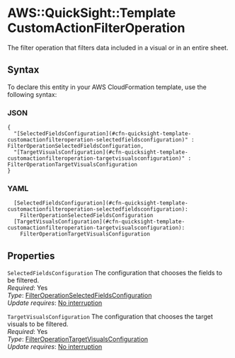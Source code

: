 # AWS::QuickSight::Template CustomActionFilterOperation<a name="aws-properties-quicksight-template-customactionfilteroperation"></a>

The filter operation that filters data included in a visual or in an entire sheet\.

## Syntax<a name="aws-properties-quicksight-template-customactionfilteroperation-syntax"></a>

To declare this entity in your AWS CloudFormation template, use the following syntax:

### JSON<a name="aws-properties-quicksight-template-customactionfilteroperation-syntax.json"></a>

```
{
  "[SelectedFieldsConfiguration](#cfn-quicksight-template-customactionfilteroperation-selectedfieldsconfiguration)" : FilterOperationSelectedFieldsConfiguration,
  "[TargetVisualsConfiguration](#cfn-quicksight-template-customactionfilteroperation-targetvisualsconfiguration)" : FilterOperationTargetVisualsConfiguration
}
```

### YAML<a name="aws-properties-quicksight-template-customactionfilteroperation-syntax.yaml"></a>

```
  [SelectedFieldsConfiguration](#cfn-quicksight-template-customactionfilteroperation-selectedfieldsconfiguration):
    FilterOperationSelectedFieldsConfiguration
  [TargetVisualsConfiguration](#cfn-quicksight-template-customactionfilteroperation-targetvisualsconfiguration):
    FilterOperationTargetVisualsConfiguration
```

## Properties<a name="aws-properties-quicksight-template-customactionfilteroperation-properties"></a>

`SelectedFieldsConfiguration` <a name="cfn-quicksight-template-customactionfilteroperation-selectedfieldsconfiguration"></a>
The configuration that chooses the fields to be filtered\.  
_Required_: Yes  
_Type_: [FilterOperationSelectedFieldsConfiguration](aws-properties-quicksight-template-filteroperationselectedfieldsconfiguration.md)  
_Update requires_: [No interruption](https://docs.aws.amazon.com/AWSCloudFormation/latest/UserGuide/using-cfn-updating-stacks-update-behaviors.html#update-no-interrupt)

`TargetVisualsConfiguration` <a name="cfn-quicksight-template-customactionfilteroperation-targetvisualsconfiguration"></a>
The configuration that chooses the target visuals to be filtered\.  
_Required_: Yes  
_Type_: [FilterOperationTargetVisualsConfiguration](aws-properties-quicksight-template-filteroperationtargetvisualsconfiguration.md)  
_Update requires_: [No interruption](https://docs.aws.amazon.com/AWSCloudFormation/latest/UserGuide/using-cfn-updating-stacks-update-behaviors.html#update-no-interrupt)
